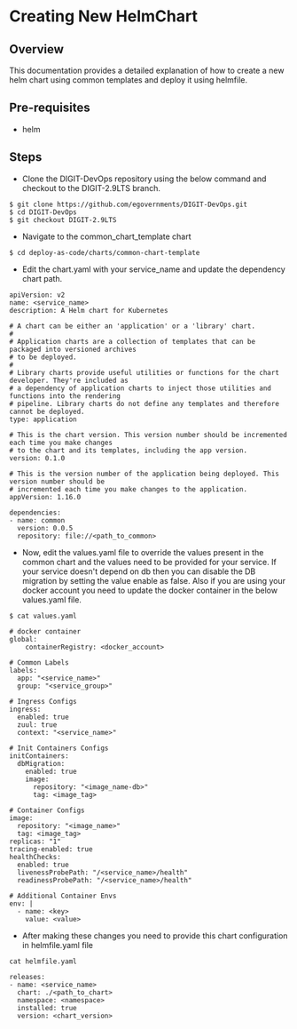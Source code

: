 # Creating New HelmChart

## Overview

This documentation provides a detailed explanation of how to create a new helm chart using common templates and deploy it using helmfile.

## Pre-requisites

* helm

## Steps&#x20;

* Clone the DIGIT-DevOps repository using the below command and checkout to the DIGIT-2.9LTS branch.

```
$ git clone https://github.com/egovernments/DIGIT-DevOps.git
$ cd DIGIT-DevOps
$ git checkout DIGIT-2.9LTS
```

* Navigate to  the common\_chart\_template chart

```
$ cd deploy-as-code/charts/common-chart-template
```

* Edit the chart.yaml with your service\_name and update the dependency chart path.

```
apiVersion: v2
name: <service_name>
description: A Helm chart for Kubernetes

# A chart can be either an 'application' or a 'library' chart.
#
# Application charts are a collection of templates that can be packaged into versioned archives
# to be deployed.
#
# Library charts provide useful utilities or functions for the chart developer. They're included as
# a dependency of application charts to inject those utilities and functions into the rendering
# pipeline. Library charts do not define any templates and therefore cannot be deployed.
type: application

# This is the chart version. This version number should be incremented each time you make changes
# to the chart and its templates, including the app version.
version: 0.1.0

# This is the version number of the application being deployed. This version number should be
# incremented each time you make changes to the application.
appVersion: 1.16.0

dependencies:
- name: common
  version: 0.0.5
  repository: file://<path_to_common>
```

* Now, edit the values.yaml file to override the values present in the common chart and the values need to be provided for your service. If your service doesn't depend on db then you can disable the DB migration by setting the value enable as false. Also if you are using your docker account you need to update the docker container in the below values.yaml file.

```
$ cat values.yaml

# docker container
global:
    containerRegistry: <docker_account>
    
# Common Labels
labels:
  app: "<service_name>"
  group: "<service_group>"

# Ingress Configs
ingress:
  enabled: true
  zuul: true
  context: "<service_name>"

# Init Containers Configs
initContainers:
  dbMigration:
    enabled: true
    image:
      repository: "<image_name-db>"
      tag: <image_tag>

# Container Configs
image:
  repository: "<image_name>"
  tag: <image_tag>
replicas: "1"
tracing-enabled: true
healthChecks:
  enabled: true
  livenessProbePath: "/<service_name>/health"
  readinessProbePath: "/<service_name>/health"

# Additional Container Envs
env: |
  - name: <key>
    value: <value>
```

* After making these changes you need to provide this chart configuration in helmfile.yaml file

```
cat helmfile.yaml

releases:
- name: <service_name>
  chart: ./<path_to_chart>
  namespace: <namespace>
  installed: true
  version: <chart_version>
```
